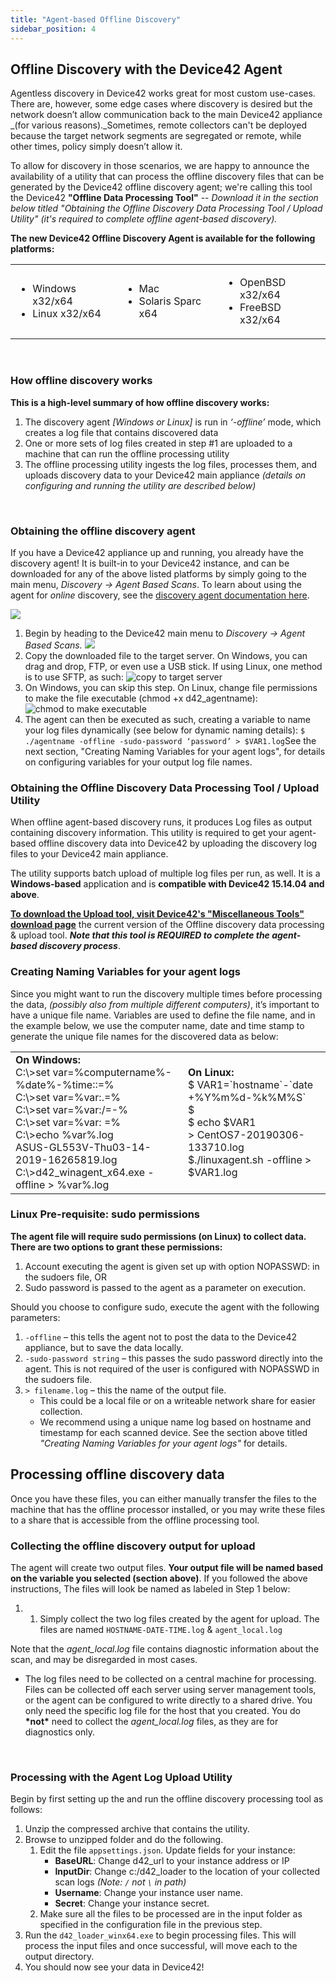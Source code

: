 ```yaml
---
title: "Agent-based Offline Discovery"
sidebar_position: 4
---
```


## Offline Discovery with the Device42 Agent

Agentless discovery in Device42 works great for most custom use-cases. There are, however, some edge cases where discovery is desired but the network doesn’t allow communication back to the main Device42 appliance _(for various reasons)._Sometimes, remote collectors can't be deployed because the target network segments are segregated or remote, while other times, policy simply doesn’t allow it.

To allow for discovery in those scenarios, we are happy to announce the availability of a utility that can process the offline discovery files that can be generated by the Device42 offline discovery agent; we're calling this tool the Device42 **"Offline Data Processing Tool"** -- _Download it in the section below titled "Obtaining the Offline Discovery Data Processing Tool / Upload Utility" (it's required to complete offline agent-based discovery)._

**The new Device42 Offline Discovery Agent is available for the following platforms:**

<table><tbody><tr><td width="208"><ul><li>Windows x32/x64</li><li>Linux x32/x64</li></ul></td><td width="208"><ul><li>Mac</li><li>Solaris Sparc x64</li></ul></td><td width="208"><ul><li>OpenBSD x32/x64</li><li>FreeBSD x32/x64</li></ul></td></tr></tbody></table>

 

### How offline discovery works

**This is a high-level summary of how offline discovery works:**

1. The discovery agent _\[Windows or Linux\]_ is run in _‘-offline’_ mode, which creates a log file that contains discovered data
2. One or more sets of log files created in step #1 are uploaded to a machine that can run the offline processing utility
3. The offline processing utility ingests the log files, processes them, and uploads discovery data to your Device42 main appliance _(details on configuring and running the utility are described below)_

 

### Obtaining the offline discovery agent

If you have a Device42 appliance up and running, you already have the discovery agent! It is built-in to your Device42 instance, and can be downloaded for any of the above listed platforms by simply going to the main menu, _Discovery -> Agent Based Scans_. To learn about using the agent for _online_ discovery, see the [discovery agent documentation here](agent-based-discovery.md).

![](/assets/images/AD_Agent-Based-Scans-1.png)

1. Begin by heading to the Device42 main menu to _Discovery -> Agent Based Scans._ ![](/assets/images/AD_Agent-Based-Scans-Cropped.png)
2. Copy the downloaded file to the target server. On Windows, you can drag and drop, FTP, or even use a USB stick. If using Linux, one method is to use SFTP, as such: ![copy to target server](/assets/images/copy_to_target_server.png)
3. On Windows, you can skip this step. On Linux, change file permissions to make the file executable (chmod +x d42\_agentname): ![chmod to make executable](/assets/images/chmod_make_executable.png)
4. The agent can then be executed as such, creating a variable to name your log files dynamically (see below for dynamic naming details): `$ ./agentname -offline -sudo-password ‘password’ > $VAR1.log`See the next section, "Creating Naming Variables for your agent logs", for details on configuring variables for your output log file names.

### Obtaining the Offline Discovery Data Processing Tool / Upload Utility

When offline agent-based discovery runs, it produces Log files as output containing discovery information. This utility is required to get your agent-based offline discovery data into Device42 by uploading the discovery log files to your Device42 main appliance.

The utility supports batch upload of multiple log files per run, as well. It is a **Windows-based** application and is **compatible with Device42 15.14.04 and above**.

**[To download the Upload tool, visit Device42's "Miscellaneous Tools" download page](https://www.device42.com/miscellaneous-tools/)** the current version of the Offline discovery data processing & upload tool. **_Note that this tool is REQUIRED to complete the agent-based discovery process_**.

### Creating Naming Variables for your agent logs

Since you might want to run the discovery multiple times before processing the data, _(possibly also from multiple different computers)_, it’s important to have a unique file name. Variables are used to define the file name, and in the example below, we use the computer name, date and time stamp to generate the unique file names for the discovered data as below:

<table>
<tbody>
<tr>
<td>
<b>On Windows:</b>
<div></div>
C:\&gt;set var=%computername%-%date%-%time::=%
<div></div>
C:\&gt;set var=%var:.=%
<div></div>
C:\&gt;set var=%var:/=-%
<div></div>
C:\&gt;set var=%var: =%
<div></div>
C:\&gt;echo %var%.log
<div></div>
ASUS-GL553V-Thu03-14-2019-16265819.log
<div></div>
C:\&gt;d42_winagent_x64.exe -offline &gt; %var%.log
</td>

<td>
<b>On Linux:</b>
<div></div>
$ VAR1=`hostname`-`date +%Y%m%d-%k%M%S`
<div></div>
$
<div></div>
$ echo $VAR1
<div></div>
&gt; CentOS7-20190306-133710.log
<div></div>
$./linuxagent.sh -offline &gt; $VAR1.log
</td></tr></tbody></table>


### Linux Pre-requisite: sudo permissions

**The agent file will require sudo permissions (on Linux) to collect data. There are two options to grant these permissions:**

1. Account executing the agent is given set up with option NOPASSWD: in the sudoers file, OR
2. Sudo password is passed to the agent as a parameter on execution.

Should you choose to configure sudo, execute the agent with the following parameters:

1. `-offline` – this tells the agent not to post the data to the Device42 appliance, but to save the data locally.
2. `-sudo-password string` – this passes the sudo password directly into the agent. This is not required of the user is configured with NOPASSWD in the sudoers file.
3. `> filename.log` – this the name of the output file.
    - This could be a local file or on a writeable network share for easier collection.
    - We recommend using a unique name log based on hostname and timestamp for each scanned device. See the section above titled _"Creating Naming Variables for your agent logs"_ for details.

## Processing offline discovery data

Once you have these files, you can either manually transfer the files to the machine that has the offline processor installed, or you may write these files to a share that is accessible from the offline processing tool.

### Collecting the offline discovery output for upload

The agent will create two output files. **Your output file will be named based on the variable you selected (section above)**. If you followed the above instructions, The files will look be named as labeled in Step 1 below:

1. 1. Simply collect the two log files created by the agent for upload. The files are named `HOSTNAME-DATE-TIME.log` & `agent_local.log`

Note that the _agent\_local.log_ file contains diagnostic information about the scan, and may be disregarded in most cases.

- The log files need to be collected on a central machine for processing. Files can be collected off each server using server management tools, or the agent can be configured to write directly to a shared drive. You only need the specific log file for the host that you created. You do **\*not\*** need to collect the _agent\_local.log_ files, as they are for diagnostics only.

 

### Processing with the Agent Log Upload Utility

Begin by first setting up the and run the offline discovery processing tool as follows:

1. Unzip the compressed archive that contains the utility.
2. Browse to unzipped folder and do the following.
    1. Edit the file `appsettings.json`. Update fields for your instance:
        - **BaseURL**: Change d42\_url to your instance address or IP
        - **InputDir**: Change c:/d42\_loader to the location of your collected scan logs _(Note: `/` not `\` in path)_
        - **Username**: Change your instance user name.
        - **Secret**: Change your instance secret.
    2. Make sure all the files to be processed are in the input folder as specified in the configuration file in the previous step.
3. Run the `d42_loader_winx64.exe` to begin processing files. This will process the input files and once successful, will move each to the output directory.
4. You should now see your data in Device42!
